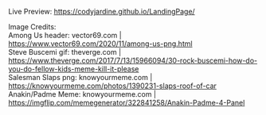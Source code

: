 Live Preview: https://codyjardine.github.io/LandingPage/  


Image Credits:  
Among Us header: vector69.com | https://www.vector69.com/2020/11/among-us-png.html  
Steve Buscemi gif: theverge.com | https://www.theverge.com/2017/7/13/15966094/30-rock-buscemi-how-do-you-do-fellow-kids-meme-kill-it-please  
Salesman Slaps png: knowyourmeme.com | https://knowyourmeme.com/photos/1390231-slaps-roof-of-car  
Anakin/Padme Meme: knowyourmeme.com | https://imgflip.com/memegenerator/322841258/Anakin-Padme-4-Panel  
